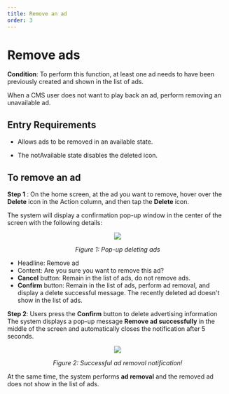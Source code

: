 ```yaml
---
title: Remove an ad
order: 3
---
```


# Remove ads

**Condition**: To perform this function, at least one ad needs to have been previously created and shown in the list of ads.

When a CMS user does not want to play back an ad, perform removing an unavailable ad.

## Entry Requirements

- Allows ads to be removed in an available state.

- The notAvailable state disables the deleted icon.

## To remove an ad

**Step 1** :
On the home screen, at the ad you want to remove, hover over the **Delete** icon in the Action column, and then tap the **Delete** icon.

The system will display a confirmation pop-up window in the center of the screen with the following details:

<center>

![](/images/dai/pop-up-delete-ad.png)

_Figure 1: Pop-up deleting ads_

</center>

- Headline: Remove ad
- Content: Are you sure you want to remove this ad?
- **Cancel** button: Remain in the list of ads, do not remove ads.
- **Confirm** button: Remain in the list of ads, perform ad removal, and display a delete successful message. The recently deleted ad doesn't show in the list of ads.

**Step 2**: Users press the **Confirm** button to delete advertising information
The system displays a pop-up message **Remove ad successfully** in the middle of the screen and automatically closes the notification after 5 seconds.

<center>

![](/images/dai/success-delete.png)

_Figure 2: Successful ad removal notification!_

</center>

At the same time, the system performs **ad removal** and the removed ad does not show in the list of ads.
